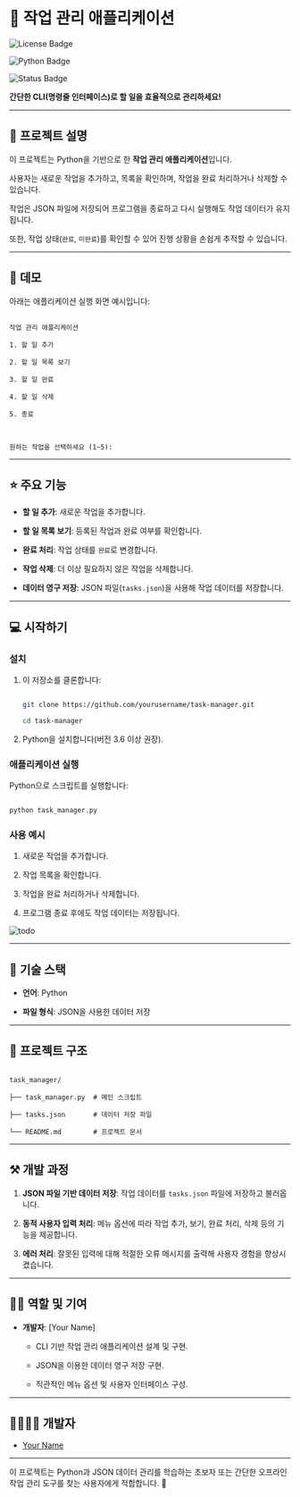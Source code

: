 # 📝 작업 관리 애플리케이션  



![License Badge](https://img.shields.io/badge/license-MIT-blue)  

![Python Badge](https://img.shields.io/badge/language-Python-green)  

![Status Badge](https://img.shields.io/badge/status-Active-brightgreen)  



**간단한 CLI(명령줄 인터페이스)로 할 일을 효율적으로 관리하세요!**



---



## 📖 프로젝트 설명  

이 프로젝트는 Python을 기반으로 한 **작업 관리 애플리케이션**입니다.  

사용자는 새로운 작업을 추가하고, 목록을 확인하며, 작업을 완료 처리하거나 삭제할 수 있습니다.  



작업은 JSON 파일에 저장되어 프로그램을 종료하고 다시 실행해도 작업 데이터가 유지됩니다.  

또한, 작업 상태(`완료`, `미완료`)를 확인할 수 있어 진행 상황을 손쉽게 추적할 수 있습니다.  



---



## 🐤 데모  



아래는 애플리케이션 실행 화면 예시입니다:  



```plaintext

작업 관리 애플리케이션

1. 할 일 추가  

2. 할 일 목록 보기  

3. 할 일 완료  

4. 할 일 삭제  

5. 종료  



원하는 작업을 선택하세요 (1~5):

```



---



## ⭐ 주요 기능  

- **할 일 추가**: 새로운 작업을 추가합니다.  

- **할 일 목록 보기**: 등록된 작업과 완료 여부를 확인합니다.  

- **완료 처리**: 작업 상태를 `완료`로 변경합니다.  

- **작업 삭제**: 더 이상 필요하지 않은 작업을 삭제합니다.  

- **데이터 영구 저장**: JSON 파일(`tasks.json`)을 사용해 작업 데이터를 저장합니다.  



---



## 💻 시작하기  



### 설치  

1. 이 저장소를 클론합니다:  

   ```bash

   git clone https://github.com/yourusername/task-manager.git

   cd task-manager

   ```



2. Python을 설치합니다(버전 3.6 이상 권장).



### 애플리케이션 실행  

Python으로 스크립트를 실행합니다:  

```bash

python task_manager.py

```



### 사용 예시  

1. 새로운 작업을 추가합니다.  

2. 작업 목록을 확인합니다.  

3. 작업을 완료 처리하거나 삭제합니다.  

4. 프로그램 종료 후에도 작업 데이터는 저장됩니다.  

![todo](https://github.com/user-attachments/assets/3ff82164-fe52-4342-b9e6-0624b94484ae)

---



## 🔧 기술 스택  

- **언어**: Python  

- **파일 형식**: JSON을 사용한 데이터 저장  



---



## 📂 프로젝트 구조  



```plaintext

task_manager/

├── task_manager.py  # 메인 스크립트

├── tasks.json       # 데이터 저장 파일

└── README.md        # 프로젝트 문서

```



---



## ⚒ 개발 과정  



1. **JSON 파일 기반 데이터 저장**: 작업 데이터를 `tasks.json` 파일에 저장하고 불러옵니다.  

2. **동적 사용자 입력 처리**: 메뉴 옵션에 따라 작업 추가, 보기, 완료 처리, 삭제 등의 기능을 제공합니다.  

3. **에러 처리**: 잘못된 입력에 대해 적절한 오류 메시지를 출력해 사용자 경험을 향상시켰습니다.  



---



## 👨‍💻 역할 및 기여  



- **개발자**: [Your Name]  

    - CLI 기반 작업 관리 애플리케이션 설계 및 구현.  

    - JSON을 이용한 데이터 영구 저장 구현.  

    - 직관적인 메뉴 옵션 및 사용자 인터페이스 구성.  



---



## 👨‍👩‍👧‍👦 개발자  



- [Your Name](https://github.com/yourusername)  



---



이 프로젝트는 Python과 JSON 데이터 관리를 학습하는 초보자 또는 간단한 오프라인 작업 관리 도구를 찾는 사용자에게 적합합니다. 🚀

